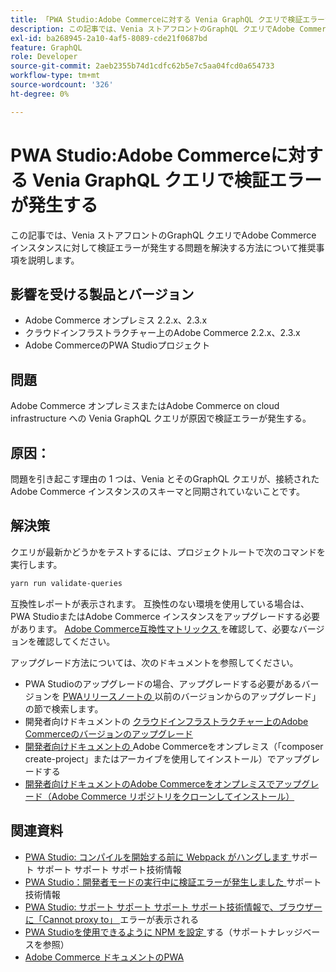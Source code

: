 ```yaml
---
title: 「PWA Studio:Adobe Commerceに対する Venia GraphQL クエリで検証エラーが発生する」
description: この記事では、Venia ストアフロントのGraphQL クエリでAdobe Commerce インスタンスに対して検証エラーが発生する問題を解決する方法について推奨事項を説明します。
exl-id: ba268945-2a10-4af5-8089-cde21f0687bd
feature: GraphQL
role: Developer
source-git-commit: 2aeb2355b74d1cdfc62b5e7c5aa04fcd0a654733
workflow-type: tm+mt
source-wordcount: '326'
ht-degree: 0%

---
```


# PWA Studio:Adobe Commerceに対する Venia GraphQL クエリで検証エラーが発生する

この記事では、Venia ストアフロントのGraphQL クエリでAdobe Commerce インスタンスに対して検証エラーが発生する問題を解決する方法について推奨事項を説明します。

## 影響を受ける製品とバージョン

* Adobe Commerce オンプレミス 2.2.x、2.3.x
* クラウドインフラストラクチャー上のAdobe Commerce 2.2.x、2.3.x
* Adobe CommerceのPWA Studioプロジェクト

## 問題

Adobe Commerce オンプレミスまたはAdobe Commerce on cloud infrastructure への Venia GraphQL クエリが原因で検証エラーが発生する。

## 原因：

問題を引き起こす理由の 1 つは、Venia とそのGraphQL クエリが、接続されたAdobe Commerce インスタンスのスキーマと同期されていないことです。

## 解決策

クエリが最新かどうかをテストするには、プロジェクトルートで次のコマンドを実行します。

```bash
yarn run validate-queries
```

互換性レポートが表示されます。 互換性のない環境を使用している場合は、PWA StudioまたはAdobe Commerce インスタンスをアップグレードする必要があります。 [Adobe Commerce互換性マトリックス ](https://developer.adobe.com/commerce/pwa-studio/integrations/adobe-commerce/version-compatibility/) を確認して、必要なバージョンを確認してください。

アップグレード方法については、次のドキュメントを参照してください。

* PWA Studioのアップグレードの場合、アップグレードする必要があるバージョンを [PWAリリースノートの ](https://github.com/magento/pwa-studio/releases/) 以前のバージョンからのアップグレード」の節で検索します。
* 開発者向けドキュメントの [ クラウドインフラストラクチャー上のAdobe Commerceのバージョンのアップグレード ](https://experienceleague.adobe.com/en/docs/commerce-cloud-service/user-guide/develop/upgrade/commerce-version)
* [ 開発者向けドキュメントの ](https://experienceleague.adobe.com/en/docs/commerce-operations/upgrade-guide/implementation/perform-upgrade)Adobe Commerceをオンプレミス（「composer create-project」またはアーカイブを使用してインストール）でアップグレードする
* [ 開発者向けドキュメントのAdobe Commerceをオンプレミスでアップグレード（Adobe Commerce リポジトリをクローンしてインストール） ](https://experienceleague.adobe.com/en/docs/commerce-operations/upgrade-guide/developer/git-installs)

## 関連資料

* [PWA Studio: コンパイルを開始する前に Webpack がハングします ](/help/troubleshooting/miscellaneous/pwa-studio-webpack-hangs-before-beginning-compilation.md) サポート サポート サポート サポート技術情報
* [PWA Studio：開発者モードの実行中に検証エラーが発生しました ](/help/troubleshooting/miscellaneous/pwa-studio-validation-errors-when-running-developer-mode.md) サポート技術情報
* [PWA Studio: サポート サポート サポート サポート技術情報で、ブラウザーに「Cannot proxy to」 ](/help/troubleshooting/miscellaneous/pwa-studio-browser-displays-cannot-proxy-to-error.md) エラーが表示される
* [PWA Studioを使用できるように NPM を設定 ](/help/how-to/general/configure-npm-to-be-able-to-use-pwa-studio.md) する（サポートナレッジベースを参照）
* [Adobe Commerce ドキュメントのPWA](https://magento.github.io/pwa-studio/)
